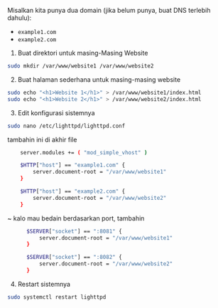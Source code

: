 Misalkan kita punya dua domain (jika belum punya, buat DNS terlebih dahulu):
- `example1.com`
- `example2.com`  

1. Buat direktori untuk masing-Masing Website
```bash
sudo mkdir /var/www/website1 /var/www/website2
```

2. Buat halaman sederhana untuk masing-masing website
```bash
sudo echo "<h1>Website 1</h1>" > /var/www/website1/index.html
sudo echo "<h1>Website 2</h1>" > /var/www/website2/index.html
```

3. Edit konfigurasi sistemnya
```bash
sudo nano /etc/lighttpd/lighttpd.conf
```
   tambahin ini di akhir file
```bash
    server.modules += ( "mod_simple_vhost" )

    $HTTP["host"] == "example1.com" {
        server.document-root = "/var/www/website1"
    }

    $HTTP["host"] == "example2.com" {
        server.document-root = "/var/www/website2"
    }
```

   ~ kalo mau bedain berdasarkan port, tambahin
```bash
      $SERVER["socket"] == ":8081" {
          server.document-root = "/var/www/website1"
      }

      $SERVER["socket"] == ":8082" {
          server.document-root = "/var/www/website2"
      }
```

4. Restart sistemnya
```bash
sudo systemctl restart lighttpd
```
